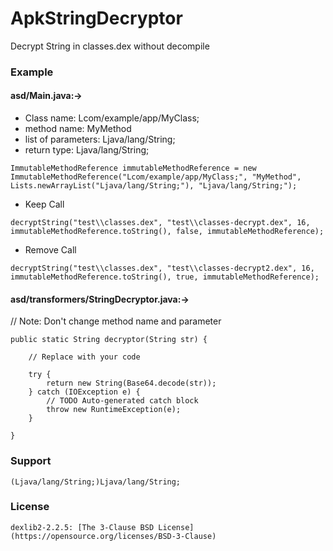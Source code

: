 # ApkStringDecryptor
Decrypt String in classes.dex without decompile

### Example

#### asd/Main.java:->
   
   - Class name: Lcom/example/app/MyClass; 
   - method name: MyMethod 
   - list of parameters: Ljava/lang/String; 
   - return type: Ljava/lang/String;
	
	ImmutableMethodReference immutableMethodReference = new ImmutableMethodReference("Lcom/example/app/MyClass;", "MyMethod", Lists.newArrayList("Ljava/lang/String;"), "Ljava/lang/String;");
	
   - Keep Call
   
	decryptString("test\\classes.dex", "test\\classes-decrypt.dex", 16, immutableMethodReference.toString(), false, immutableMethodReference);
	
   - Remove Call
   
	decryptString("test\\classes.dex", "test\\classes-decrypt2.dex", 16, immutableMethodReference.toString(), true, immutableMethodReference);
	
#### asd/transformers/StringDecryptor.java:->
 
   // Note: Don't change method name and parameter
   
	public static String decryptor(String str) {
		
		// Replace with your code
		
		try {
			return new String(Base64.decode(str));
		} catch (IOException e) {
			// TODO Auto-generated catch block
			throw new RuntimeException(e);
		}

	}

### Support
	(Ljava/lang/String;)Ljava/lang/String;
	
### License
    dexlib2-2.2.5: [The 3-Clause BSD License](https://opensource.org/licenses/BSD-3-Clause)
